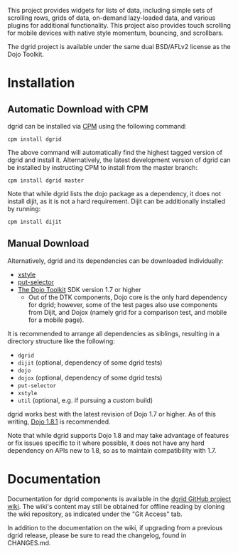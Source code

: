 This project provides widgets for lists of data, including simple sets of scrolling rows,
grids of data, on-demand lazy-loaded data, and various plugins for additional functionality. 
This project also provides touch scrolling for mobile devices with native style
momentum, bouncing, and scrollbars.

The dgrid project is available under the same dual BSD/AFLv2 license as the Dojo Toolkit.

# Installation

## Automatic Download with CPM

dgrid can be installed via [CPM](https://github.com/kriszyp/cpm)
using the following command:

    cpm install dgrid

The above command will automatically find the highest tagged version of dgrid and
install it.  Alternatively, the latest development version of dgrid can be
installed by instructing CPM to install from the master branch:

    cpm install dgrid master

Note that while dgrid lists the dojo package as a dependency, it does not install
dijit, as it is not a hard requirement.  Dijit can be additionally installed by
running:

    cpm install dijit

## Manual Download

Alternatively, dgrid and its dependencies can be downloaded individually:

* [xstyle](https://github.com/kriszyp/xstyle)
* [put-selector](https://github.com/kriszyp/put-selector)
* [The Dojo Toolkit](http://dojotoolkit.org) SDK version 1.7 or higher
    * Out of the DTK components, Dojo core is the only hard dependency for dgrid;
      however, some of the test pages also use components from Dijit, and
      Dojox (namely grid for a comparison test, and mobile for a mobile page).

It is recommended to arrange all dependencies as siblings, resulting in a
directory structure like the following:

* `dgrid`
* `dijit` (optional, dependency of some dgrid tests)
* `dojo`
* `dojox` (optional, dependency of some dgrid tests)
* `put-selector`
* `xstyle`
* `util` (optional, e.g. if pursuing a custom build)

dgrid works best with the latest revision of Dojo 1.7 or higher.  As of this
writing, [Dojo 1.8.1](http://download.dojotoolkit.org/release-1.8.1/) is
recommended.

Note that while dgrid supports Dojo 1.8 and may take advantage of features or
fix issues specific to it where possible, it does not have any hard dependency
on APIs new to 1.8, so as to maintain compatibility with 1.7.

# Documentation

Documentation for dgrid components is available in the
[dgrid GitHub project wiki](https://github.com/SitePen/dgrid/wiki).
The wiki's content may still be obtained for offline reading by cloning
the wiki repository, as indicated under the "Git Access" tab.

In addition to the documentation on the wiki, if upgrading from a previous
dgrid release, please be sure to read the changelog, found in CHANGES.md.
